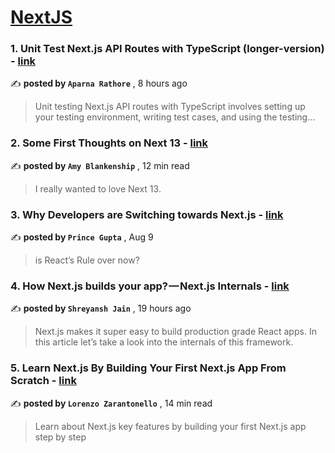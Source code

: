 
<h1><a href=https://medium.com/tag/nextjs/recommended target="_blank" rel="noopener noreferrer">NextJS</a></h1>
<h3>1. Unit Test Next.js API Routes with TypeScript (longer-version) - <a href=https://medium.com/@rathoreaparna678/unit-test-next-js-api-routes-with-typescript-longer-version-777882406bee?source=tag_recommended_feed---------0-84----------nextjs----------197e1086_7c49_46cc_9454_30711a5d2a05------- target="_blank" rel="noopener noreferrer">link</a></h3>

✍️ **posted by `Aparna Rathore`** <date> , 8 hours ago</date>

<blockquote>Unit testing Next.js API routes with TypeScript involves setting up your testing environment, writing test cases, and using the testing…</blockquote>

<h3>2. Some First Thoughts on Next 13 - <a href=https://medium.com/better-programming/some-first-thoughts-on-next-13-922a6a6c5200?source=tag_recommended_feed---------1-107----------nextjs----------197e1086_7c49_46cc_9454_30711a5d2a05------- target="_blank" rel="noopener noreferrer">link</a></h3>

✍️ **posted by `Amy Blankenship`** <date> , 12 min read</date>

<blockquote>I really wanted to love Next 13.</blockquote>

<h3>3. Why Developers are Switching towards Next.js - <a href=https://medium.com/gitconnected/why-developers-are-switching-towards-next-js-c97ed7178a5d?source=tag_recommended_feed---------2-85----------nextjs----------197e1086_7c49_46cc_9454_30711a5d2a05------- target="_blank" rel="noopener noreferrer">link</a></h3>

✍️ **posted by `Prince Gupta`** <date> , Aug 9</date>

<blockquote>is React’s Rule over now?</blockquote>

<h3>4. How Next.js builds your app? — Next.js Internals - <a href=https://medium.com/@sudoshreyansh/how-next-js-builds-your-app-6db6059ca34b?source=tag_recommended_feed---------3-84----------nextjs----------197e1086_7c49_46cc_9454_30711a5d2a05------- target="_blank" rel="noopener noreferrer">link</a></h3>

✍️ **posted by `Shreyansh Jain`** <date> , 19 hours ago</date>

<blockquote>Next.js makes it super easy to build production grade React apps. In this article let’s take a look into the internals of this framework.</blockquote>

<h3>5. Learn Next.js By Building Your First Next.js App From Scratch - <a href=https://medium.com/gitconnected/learn-next-js-by-building-your-first-next-js-app-from-scratch-8ec7cc93a9cb?source=tag_recommended_feed---------4-107----------nextjs----------197e1086_7c49_46cc_9454_30711a5d2a05------- target="_blank" rel="noopener noreferrer">link</a></h3>

✍️ **posted by `Lorenzo Zarantonello`** <date> , 14 min read</date>

<blockquote>Learn about Next.js key features by building your first Next.js app step by step</blockquote>

